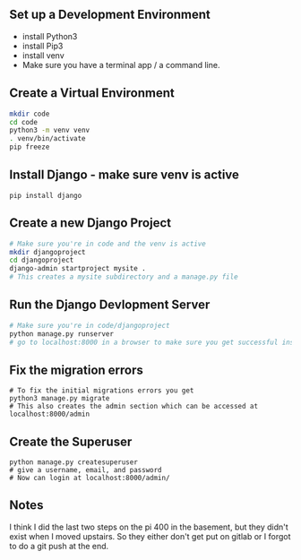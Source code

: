 ## Set up a Development Environment
* install Python3
* install Pip3
* install venv
* Make sure you have a terminal app / a command line.

## Create a Virtual Environment
``` bash
mkdir code
cd code
python3 -m venv venv
. venv/bin/activate
pip freeze 
```
## Install Django - make sure venv is active
```pip install django```


## Create a new Django Project
``` bash
# Make sure you're in code and the venv is active
mkdir djangoproject
cd djangoproject
django-admin startproject mysite .
# This creates a mysite subdirectory and a manage.py file
```

## Run the Django Devlopment Server
``` bash
# Make sure you're in code/djangoproject
python manage.py runserver
# go to localhost:8000 in a browser to make sure you get successful install screen
```

## Fix the migration errors
```
# To fix the initial migrations errors you get
python3 manage.py migrate
# This also creates the admin section which can be accessed at localhost:8000/admin
```

## Create the Superuser
```
python manage.py createsuperuser
# give a username, email, and password
# Now can login at localhost:8000/admin/
```

## Notes

I think I did the last two steps on the pi 400 in the basement, but they didn't exist when I moved upstairs. So they either don't get put on gitlab or I forgot to do a git push at the end.
